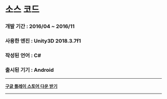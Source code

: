 # 소스 코드
### 개발 기간 : 2016/04 ~ 2016/11
### 사용한 엔진 : Unity3D 2018.3.7f1
### 작성된 언어 : C#
### 출시된 기기 : Android
-------------
**[구글 플레이 스토어 다운 받기](https://play.google.com/store/apps/details?id=com.unity3d.doveincityold)**

-------------
